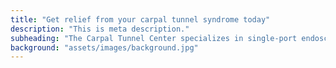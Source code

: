 ```yaml
---
title: "Get relief from your carpal tunnel syndrome today"
description: "This is meta description."
subheading: "The Carpal Tunnel Center specializes in single-port endoscopic carpal tunnel release, offering prompt release of pressure on the Median nerve, relief of pain and inflammation with rapid recovery and resumption of normal activity. Personalized care by our team of experts ensures that you are in good hands. "
background: "assets/images/background.jpg"
---
```

